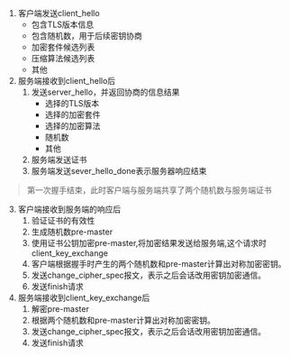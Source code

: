 1. 客户端发送client_hello  
    * 包含TLS版本信息  
    * 包含随机数，用于后续密钥协商
    * 加密套件候选列表  
    * 压缩算法候选列表
    * 其他
2. 服务端接收到client_hello后
    1. 发送server_hello，并返回协商的信息结果  
        * 选择的TLS版本
        * 选择的加密套件
        * 选择的加密算法
        * 随机数
        * 其他
    2. 服务端发送证书
    3. 服务端发送sever_hello_done表示服务器响应结束
> 第一次握手结束，此时客户端与服务端共享了两个随机数与服务端证书
3. 客户端接收到服务端的响应后
    1. 验证证书的有效性
    2. 生成随机数pre-master
    3. 使用证书公钥加密pre-master,将加密结果发送给服务端,这个请求时client_key_exchange
    4. 客户端根据握手时产生的两个随机数和pre-master计算出对称加密密钥。
    5. 发送change_cipher_spec报文，表示之后会话改用密钥加密通信。
    6. 发送finish请求
4. 服务端接收到client_key_exchange后
    1. 解密pre-master
    2. 根据两个随机数和pre-master计算出对称加密密钥。
    3. 发送change_cipher_spec报文，表示之后会话改用密钥加密通信。
    4. 发送finish请求
